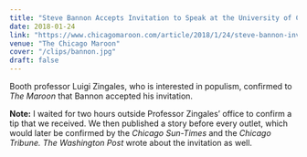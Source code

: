 ```yaml
---
title: "Steve Bannon Accepts Invitation to Speak at the University of Chicago"
date: 2018-01-24
link: "https://www.chicagomaroon.com/article/2018/1/24/steve-bannon-invited-university-of-chicago/"
venue: "The Chicago Maroon"
cover: "/clips/bannon.jpg"
draft: false
---
```


Booth professor Luigi Zingales, who is interested in populism, confirmed to *The Maroon* that Bannon accepted his invitation.

**Note:** I waited for two hours outside Professor Zingales’ office to confirm a tip that we received. We then published a story before every outlet, which would later be confirmed by the *Chicago Sun-Times* and the *Chicago Tribune.* *The Washington Post* wrote about the invitation as well.